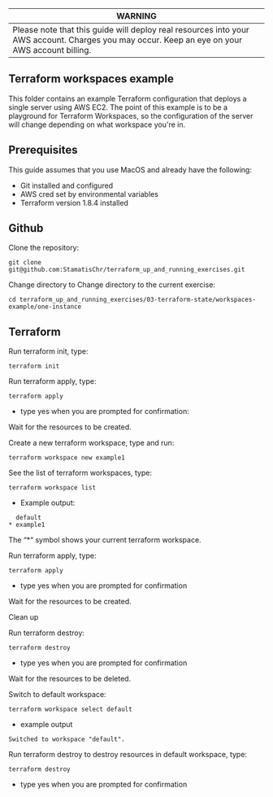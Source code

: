 | WARNING                          | 
|------------------------------------------|
| Please note that this guide will deploy real resources into your AWS account. Charges you may occur.  Keep an eye on your AWS account billing.


## Terraform workspaces example

This folder contains an example Terraform configuration that deploys a single server using AWS EC2. 
The point of this example is to be a playground for Terraform Workspaces, so the configuration of the server will change depending on what workspace you're in.

## Prerequisites

This guide assumes that you use MacOS and already have the following:

- Git installed and configured
- AWS cred set by environmental variables
- Terraform version 1.8.4 installed

## Github

Clone the repository:

```
git clone git@github.com:StamatisChr/terraform_up_and_running_exercises.git
```
Change directory to Change directory to the current exercise:

```
cd terraform_up_and_running_exercises/03-terraform-state/workspaces-example/one-instance
```

## Terraform

Run terraform init, type:
```
terraform init
```

Run terraform apply, type:
```
terraform apply
```
- type yes when you are prompted for confirmation:

Wait for the resources to be created.

Create a new terraform workspace, type and run:
```
terraform workspace new example1
```

See the list of terraform workspaces, type:
```
terraform workspace list
```
- Example output:
```
  default
* example1
```
The “*“ symbol shows your current terraform workspace.

Run terraform apply, type:
```
terraform apply
```
- type yes when you are prompted for confirmation

Wait for the resources to be created.



Clean up 

Run terraform destroy:
```
terraform destroy
```
- type yes when you are prompted for confirmation

Wait for the resources to be deleted.


Switch to default workspace:
```
terraform workspace select default
```
- example output
```
Switched to workspace "default".
```
Run terraform destroy to destroy resources in default workspace, type:
```
terraform destroy
```
- type yes when you are prompted for confirmation


